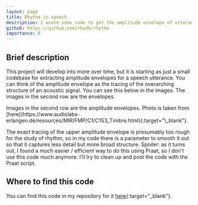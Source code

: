 ```yaml
---
layout: page
title: Rhythm in speech
description: I wrote some code to get the amplitude envelope of utterances.
github: https://github.com/rhodb/rhythm
importance: 6
---
```


## Brief description

This project will develop into more over time, but it is starting as just a small codebase for extracting amplitude envelopes for a speech utterance. You can think of the amplitude envelope as the tracing of the overarching structure of an acoustic signal. You can see this below in the images. The images in the second row are the envelopes. 

<div class="row justify-content-md-center">
        <img class="img-fluid rounded z-depth-1" src="{{ '/assets/img/210107_amplitude-envelopes.png' | relative_url }}" alt="" title="example image"/>
</div>
<div class="caption">
    Images in the second row are the amplitude envelopes. Photo is taken from [here](https://www.audiolabs-erlangen.de/resources/MIR/FMP/C1/C1S3_Timbre.html){:target="\_blank"}. 
</div>

The exact tracing of the upper amplitude envelope is presumably too rough for the study of rhythm, so in my code there is a parameter to smooth it out so that it captures less detail but more broad structure. Spoiler: as it turns out, I found a much easier / efficient way to do this using Praat, so I don't use this code much anymore. I'll try to clean up and post the code with the Praat script.

## Where to find this code

You can find this code in my repository for it [here](https://github.com/rhodb/rhythm){:target="\_blank"}. 
